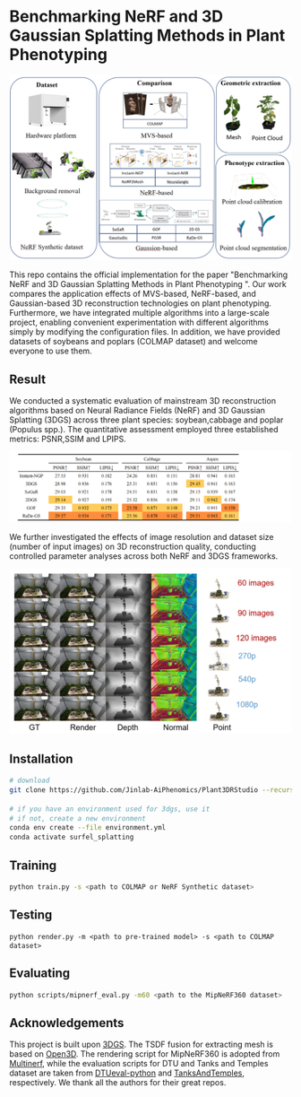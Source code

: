 # Benchmarking NeRF and 3D Gaussian Splatting Methods in Plant Phenotyping  



![Teaser image](assets/overview.jpeg)

This repo contains the official implementation for the paper "Benchmarking NeRF and 3D Gaussian Splatting Methods in Plant Phenotyping ". Our work compares the application effects of MVS-based, NeRF-based, and Gaussian-based 3D reconstruction technologies on plant phenotyping. Furthermore, we have integrated multiple algorithms into a large-scale project, enabling convenient experimentation with different algorithms simply by modifying the configuration files. In addition, we have provided datasets of soybeans and poplars (COLMAP dataset) and welcome everyone to use them.



## Result
We conducted a systematic evaluation of mainstream 3D reconstruction algorithms based on Neural Radiance Fields (NeRF) and 3D Gaussian Splatting (3DGS) across three plant species: soybean,cabbage and poplar (Populus spp.). The quantitative assessment employed three established metrics: PSNR,SSIM and LPIPS.
<p align="center">
  <img src="assets/result.png" alt="Teaser image">
</p>
We further investigated the effects of image resolution and dataset size (number of input images) on 3D reconstruction quality, conducting controlled parameter analyses across both NeRF and 3DGS frameworks.
<p align="center">
  <img src="assets/compare.png" alt="Teaser image">
</p>


## Installation

```bash
# download
git clone https://github.com/Jinlab-AiPhenomics/Plant3DRStudio --recursive

# if you have an environment used for 3dgs, use it
# if not, create a new environment
conda env create --file environment.yml
conda activate surfel_splatting
```

## Training



```bash
python train.py -s <path to COLMAP or NeRF Synthetic dataset>
```



## Testing

```
python render.py -m <path to pre-trained model> -s <path to COLMAP dataset> 
```



## Evaluating

```bash
python scripts/mipnerf_eval.py -m60 <path to the MipNeRF360 dataset>
```

## Acknowledgements

This project is built upon [3DGS](https://github.com/graphdeco-inria/gaussian-splatting). The TSDF fusion for extracting mesh is based on [Open3D](https://github.com/isl-org/Open3D). The rendering script for MipNeRF360 is adopted from [Multinerf](https://github.com/google-research/multinerf/), while the evaluation scripts for DTU and Tanks and Temples dataset are taken from [DTUeval-python](https://github.com/jzhangbs/DTUeval-python) and [TanksAndTemples](https://github.com/isl-org/TanksAndTemples/tree/master/python_toolbox/evaluation), respectively. We thank all the authors for their great repos. 

